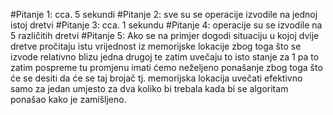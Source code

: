 ﻿#Pitanje 1:
cca. 5 sekundi
#Pitanje 2:
sve su se operacije izvodile na jednoj istoj dretvi
#Pitanje 3:
cca. 1 sekundu
#Pitanje 4:
operacije su se izvodile na 5 različitih dretvi
#Pitanje 5:
Ako se na primjer dogodi situaciju u kojoj dvije dretve pročitaju istu vrijednost iz memorijske lokacije zbog toga što se izvode relativno blizu jedna drugoj te zatim uvečaju to isto stanje za 1 pa to zatim pospreme tu promjenu imati ćemo 
neželjeno ponašanje zbog toga što će se desiti da će se taj brojač tj. memorijska lokacija uvečati efektivno samo za jedan umjesto za dva koliko bi trebala kada bi se algoritam ponašao kako je zamišljeno.